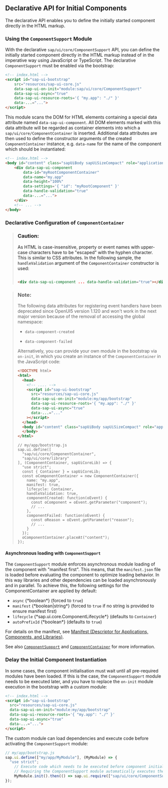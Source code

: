 <!-- loio82a0fcecc3cb427c91469bc537ebdddf -->

## Declarative API for Initial Components

The declarative API enables you to define the initially started component directly in the HTML markup.



<a name="loio82a0fcecc3cb427c91469bc537ebdddf__section_p1l_4by_jkb"/>

### Using the `ComponentSupport` Module

With the declarative `sap/ui/core/ComponentSupport` API, you can define the initially started component directly in the HTML markup instead of in the imperative way using JavaScript or TypeScript. The declarative `ComponentSupport` must be enabled via the bootstrap:

```html
<!-- index.html -->
<script id="sap-ui-bootstrap"
    src="resources/sap-ui-core.js"
    data-sap-ui-on-init="module:sap/ui/core/ComponentSupport"
    data-sap-ui-async="true"
    data-sap-ui-resource-roots='{ "my.app": "./" }'
    data-...="...">
</script>
```

This module scans the DOM for HTML elements containing a special data attribute named `data-sap-ui-component`. All DOM elements marked with this data attribute will be regarded as container elements into which a `sap/ui/core/ComponentContainer` is inserted. Additional data attributes are then used to define the constructor arguments of the created `ComponentContainer` instance, e.g. `data-name` for the name of the component which should be instantiated:

```html
<!-- index.html -->
<body id="content" class="sapUiBody sapUiSizeCompact" role="application">
    <div data-sap-ui-component
        data-id="myRootComponentContainer"
        data-name="my.app"
        data-height="100%"
        data-settings='{ "id": "myRootComponent" }'
        data-handle-validation="true"
        data-...="...">
    </div>
    <!-- ... -->
</body>
```



<a name="loio82a0fcecc3cb427c91469bc537ebdddf__section_tks_rby_jkb"/>

### Declarative Configuration of `ComponentContainer`

> ### Caution:  
> As HTML is case-insensitive, property or event names with upper-case characters have to be "escaped" with the hyphen character. This is similar to CSS attributes. In the following sample, the `handleValidation` argument of the `ComponentContainer` constructor is used:
> 
> ```html
> 
> <div data-sap-ui-component ... data-handle-validation="true"></div>
> 
> ```

> ### Note:  
> The following data attributes for registering event handlers have been deprecated since OpenUI5 version 1.120 and won't work in the next major version because of the removal of accessing the global namespace:
> 
> -   `data-component-created`
> 
> -   `data-component-failed`
> 
> 
> Alternatively, you can provide your own module in the bootstrap via `on-init`, in which you create an instance of the `ComponentContainer` in the JavaScript code:
> 
> ```html
> <!DOCTYPE html>
> <html>
>   <head>
>     <!-- .... -->
>     <script id="sap-ui-bootstrap"
>       src="resources/sap-ui-core.js"
>       data-sap-ui-on-init="module:my/app/bootstrap"
>       data-sap-ui-resource-roots='{ "my.app": "./" }'
>       data-sap-ui-async="true"
>       data-...="..."
>     ></script>
>   </head>
>   <body id="content" class="sapUiBody sapUiSizeCompact" role="application">
>   </body>
> </html>
> ```
> 
> ```
> // my/app/bootstrap.js
> sap.ui.define([
>   "sap/ui/core/ComponentContainer",
>   "sap/ui/core/library"
> ], (ComponentContainer, sapUiCoreLib) => {
>   "use strict";
>   const { Container } = sapUiCoreLib;
>   const oComponentContainer = new ComponentContainer({
>     name: "my.app",
>     manifest: true,
>     lifecycle: Container,
>     handleValidation: true,
>     componentCreated: function(oEvent) {
>       const oComponent = oEvent.getParameter("component");
>       // ...
>     },
>     componentFailed: function(oEvent) {
>       const oReason = oEvent.getParameter("reason");
>       // ...
>     }
>   });
>   oComponentContainer.placeAt("content");
> });
> ```



#### Asynchronous loading with `ComponentSupport`

The `ComponentSupport` module enforces asynchronous module loading of the component with "manifest first". This means, that the `manifest.json` file is loaded before evaluating the component to optimize loading behavior. In this way libraries and other dependencies can be loaded asynchronously and in parallel. To achieve this, the following settings for the ComponentContainer are applied by default:

-   `async` \{\*boolean\*\} \(forced to `true`\)
-   `manifest` \{\*boolean|string\*\} \(forced to `true` if no string is provided to ensure manifest first\)
-   `lifecycle` \{\*sap.ui.core.ComponentLifecycle\*\} \(defaults to `Container`\)
-   `autoPrefixId` \{\*boolean\*\} \(defaults to `true`\)

For details on the manifest, see [Manifest \(Descriptor for Applications, Components, and Libraries\)](manifest-descriptor-for-applications-components-and-libraries-be0cf40.md).

See also [`ComponentSupport`](https://ui5.sap.com/#/api/module:sap/ui/core/ComponentSupport) and [`ComponentContainer`](https://ui5.sap.com/#/api/sap.ui.core.ComponentContainer) for more information. 



<a name="loio82a0fcecc3cb427c91469bc537ebdddf__section_zmp_rwc_kkb"/>

### Delay the Initial Component Instantiation

In some cases, the component initialisation must wait until all pre-required modules have been loaded. If this is the case, the `ComponentSupport` module needs to be executed later, and you have to replace the `on-init` module execution in the bootstrap with a custom module:

```html
<!-- index.html -->
<script id="sap-ui-bootstrap"
  src="resources/sap-ui-core.js"
  data-sap-ui-on-init="module:my/app/bootstrap"
  data-sap-ui-resource-roots='{ "my.app": "./" }'
  data-sap-ui-async="true"
  data-...="...">
</script>
```

The custom module can load dependencies and execute code before activating the `ComponentSupport` module:

```js
// my/app/bootstrap.js
sap.ui.define(["my/app/MyModule"], (MyModule) => {
  "use strict";
    // Execute code which needs to be executed before component initialization
    // Requiring the ComponentSupport module automatically executes the component initialisation for all declaratively defined components
    MyModule.init().then(() => sap.ui.require(["sap/ui/core/ComponentSupport"]));
});
```

